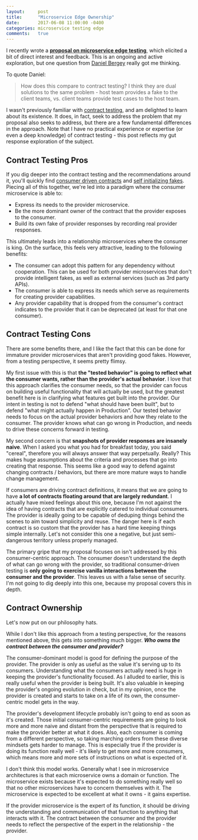 ```yaml
---
layout:     post
title:      "Microservice Edge Ownership"
date:       2017-06-08 11:00:00 -0400
categories: microservice testing edge
comments:   true
---
```

I recently wrote a **[proposal on microservice edge testing][microservice-edge-testing-post]**, which elicited a bit of direct interest and feedback. This is an ongoing and active exploration, but one question from [Daniel Bergey][daniel-bergey] really got me thinking.

To quote Daniel:
> How does this compare to contract testing?  I think they are dual solutions to the same problem - host team provides a fake to the client teams, vs. client teams provide test cases to the host team.

I wasn't previously familiar with [contract testing][contract-testing], and am delighted to learn about its existence. It does, in fact, seek to address the problem that my proposal also seeks to address, but there are a few fundamental differences in the approach. Note that I have no practical experience or expertise (or even a deep knowledge) of contract testing - this post reflects my gut response exploration of the subject.

## Contract Testing Pros

If you dig deeper into the contract testing and the recommendations around it, you'll quickly find [consumer driven contracts][consumer-driven-contracts] and [self initializing fakes][self-initializing-fakes]. Piecing all of this together, we're led into a paradigm where the consumer microservice is able to:
* Express its needs to the provider microservice.
* Be the more dominant owner of the contract that the provider exposes to the consumer.
* Build its own fake of provider responses by recording real provider responses.

This ultimately leads into a relationship microservices where the consumer is king. On the surface, this feels very attractive, leading to the following benefits:
* The consumer can adopt this pattern for any dependency without cooperation. This can be used for both provider microservices that don't provide intelligent fakes, as well as external services (such as 3rd party APIs).
* The consumer is able to express its needs which serve as requirements for creating provider capabilities.
* Any provider capability that is dropped from the consumer's contract indicates to the provider that it can be deprecated (at least for that one consumer).

## Contract Testing Cons

There are some benefits there, and I like the fact that this can be done for immature provider microservices that aren't providing good fakes. However, from a testing perspective, it seems pretty flimsy.

My first issue with this is that **the "tested behavior" is going to reflect what the consumer wants, rather than the provider's actual behavior**. I love that this approach clarifies the consumer needs, so that the provider can focus on building useful functionality that will actually be used, but the greatest benefit here is in clarifying what features get built into the provider. Our intent in testing is not to defend "what should have been built", but to defend "what might actually happen in Production". Our tested behavior needs to focus on the actual provider behaviors and how they relate to the consumer. The provider knows what can go wrong in Production, and needs to drive these concerns forward in testing.

My second concern is that **snapshots of provider responses are insanely naive**. When I asked you what you had for breakfast today, you said "cereal", therefore you will always answer that way perpetually. Really? This makes huge assumptions about the criteria and processes that go into creating that response. This seems like a good way to defend against changing contracts / behaviors, but there are more mature ways to handle change management.

If consumers are driving contract definitions, it means that we are going to have **a lot of contracts floating around that are largely redundant**. I actually have mixed feelings about this one, because I'm not against the idea of having contracts that are explicitly catered to individual consumers. The provider is ideally going to be capable of deduping things behind the scenes to aim toward simplicity and reuse. The danger here is if each contract is so custom that the provider has a hard time keeping things simple internally. Let's not consider this one a negative, but just semi-dangerous territory unless properly managed.

The primary gripe that my proposal focuses on isn't addressed by this consumer-centric approach. The consumer doesn't understand the depth of what can go wrong with the provider, so traditional consumer-driven testing is **only going to exercise vanilla interactions between the consumer and the provider**. This leaves us with a false sense of security. I'm not going to dig deeply into this one, because my proposal covers this in depth.

## Contract Ownership

Let's now put on our philosophy hats.

While I don't like this approach from a testing perspective, for the reasons mentioned above, this gets into something much bigger. **_Who owns the contract between the consumer and provider?_**

The consumer-dominant model is good for defining the purpose of the provider. The provider is only as useful as the value it's serving up to its consumers. Understanding what the consumers actually need is huge in keeping the provider's functionality focused. As I alluded to earlier, this is really useful when the provider is being built. It's also valuable in keeping the provider's ongoing evolution in check, but in my opinion, once the provider is created and starts to take on a life of its own, the consumer-centric model gets in the way.

The provider's development lifecycle probably isn't going to end as soon as it's created. Those initial consumer-centric requirements are going to look more and more naive and distant from the perspective that is required to make the provider better at what it does. Also, each consumer is coming from a different perspective, so taking marching orders from these diverse mindsets gets harder to manage. This is especially true if the provider is doing its function really well - it's likely to get more and more consumers, which means more and more sets of instructions on what is expected of it.

I don't think this model works. Generally what I see in microservice architectures is that each microservice owns a domain or function. The microservice exists because it's expected to do something really well so that no other microservices have to concern themselves with it. The microservice is expected to be excellent at what it owns - it gains expertise.

If the provider microservice is the expert of its function, it should be driving the understanding and communication of that function to anything that interacts with it. The contract between the consumer and the provider needs to reflect the perspective of the expert in the relationship - the provider.



[microservice-edge-testing-post]: https://randalldavis.github.io/microservice/testing/2017/06/05/microservice-edges.html
[daniel-bergey]: http://github.com/bergey
[contract-testing]: https://martinfowler.com/bliki/IntegrationContractTest.html
[consumer-driven-contracts]: https://martinfowler.com/articles/consumerDrivenContracts.html
[self-initializing-fakes]: https://martinfowler.com/bliki/SelfInitializingFake.html
